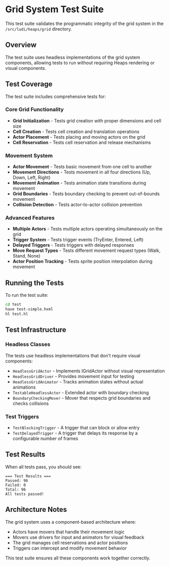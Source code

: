 # Grid System Test Suite

This test suite validates the programmatic integrity of the grid system in the `/src/ludi/heaps/grid` directory.

## Overview

The test suite uses headless implementations of the grid system components, allowing tests to run without requiring Heaps rendering or visual components.

## Test Coverage

The test suite includes comprehensive tests for:

### Core Grid Functionality
- **Grid Initialization** - Tests grid creation with proper dimensions and cell size
- **Cell Creation** - Tests cell creation and translation operations
- **Actor Placement** - Tests placing and moving actors on the grid
- **Cell Reservation** - Tests cell reservation and release mechanisms

### Movement System
- **Actor Movement** - Tests basic movement from one cell to another
- **Movement Directions** - Tests movement in all four directions (Up, Down, Left, Right)
- **Movement Animation** - Tests animation state transitions during movement
- **Grid Boundaries** - Tests boundary checking to prevent out-of-bounds movement
- **Collision Detection** - Tests actor-to-actor collision prevention

### Advanced Features
- **Multiple Actors** - Tests multiple actors operating simultaneously on the grid
- **Trigger System** - Tests trigger events (TryEnter, Entered, Left)
- **Delayed Triggers** - Tests triggers with delayed responses
- **Move Request Types** - Tests different movement request types (Walk, Stand, None)
- **Actor Position Tracking** - Tests sprite position interpolation during movement

## Running the Tests

To run the test suite:

```bash
cd test
haxe test-simple.hxml
hl test.hl
```

## Test Infrastructure

### Headless Classes

The tests use headless implementations that don't require visual components:

- `HeadlessGridActor` - Implements IGridActor without visual representation
- `HeadlessGridDriver` - Provides movement input for testing
- `HeadlessGridAnimator` - Tracks animation states without actual animations
- `TestableHeadlessActor` - Extended actor with boundary checking
- `BoundaryCheckingMover` - Mover that respects grid boundaries and checks collisions

### Test Triggers

- `TestBlockingTrigger` - A trigger that can block or allow entry
- `TestDelayedTrigger` - A trigger that delays its response by a configurable number of frames

## Test Results

When all tests pass, you should see:
```
=== Test Results ===
Passed: 96
Failed: 0
Total: 96
All tests passed!
```

## Architecture Notes

The grid system uses a component-based architecture where:
- Actors have movers that handle their movement logic
- Movers use drivers for input and animators for visual feedback
- The grid manages cell reservations and actor positions
- Triggers can intercept and modify movement behavior

This test suite ensures all these components work together correctly. 